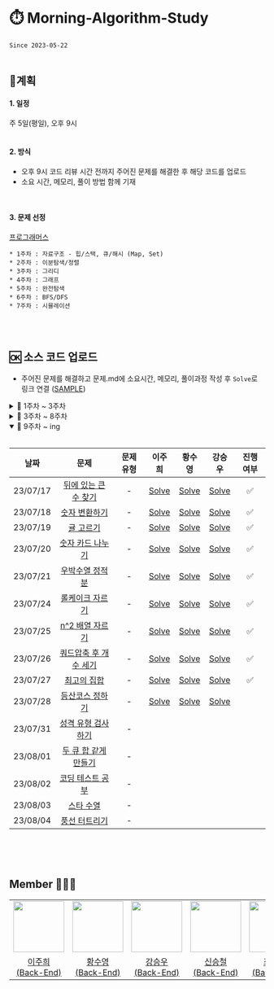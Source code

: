 # ⏱️ Morning-Algorithm-Study
`Since 2023-05-22`
</br>
</br>

## 📍계획 
#### 1. 일정
주 5일(평일), 오후 9시    
</br>

#### 2. 방식
* 오후 9시 코드 리뷰 시간 전까지 주어진 문제를 해결한 후 해당 코드를 업로드
* 소요 시간, 메모리, 풀이 방법 함께 기재
</br>

#### 3. 문제 선정
[프로그래머스](https://programmers.co.kr/)    

```
* 1주차 : 자료구조 - 힙/스택, 큐/해시 (Map, Set)
* 2주차 : 이분탐색/정렬
* 3주차 : 그리디
* 4주차 : 그래프
* 5주차 : 완전탐색
* 6주차 : BFS/DFS
* 7주차 : 시뮬레이션
```
</br>
</br>

## 🆗 소스 코드 업로드 
- 주어진 문제를 해결하고 문제.md에 소요시간, 메모리, 풀이과정 작성 후 `Solve`로 링크 연결 ([SAMPLE](SAMPLE/README.md))

<details>
<summary>📂 1주차 ~ 3주차</summary>
<div markdown="1">
<br>
  
|**날짜**| **문제** | **문제 유형** | **이주희** | **황수영** | **강승우** | **신승철** | **진행 여부** |
|:-----:|:------:|:------:|:------:|:------:|:------:|:------:|:------:|
| 23/05/22 |  기능개발 | 스택/큐 |  <a href="/1주차/이주희/기능개발.md">Solve</a>   | <a href="/1주차/황수영/기능개발.md">Solve</a> |  <a href="/1주차/강승우/기능개발.md">Solve</a>   | <a href="/1주차/신승철/기능개발.md">Solve</a> | ✅ |
| 23/05/23 |  올바른 괄호 | 스택/큐  | <a href="/1주차/이주희/올바른괄호.md">Solve</a> | <a href="/1주차/황수영/올바른 괄호.md">Solve</a> |<a href="/1주차/강승우/올바른 괄호.md">Solve</a>  | <a href="1주차/신승철/올바른 괄호.md">Solve</a> | ✅ |
| 23/05/24 |  디스크 컨트롤러 | 힙 | <a href="/1주차/이주희/디스크컨트롤러.md">Solve</a>  | <a href="/1주차/황수영/디스크 컨트롤러.md">Solve</a> |<a href="/1주차/강승우/디스크 컨트롤러.md">Solve</a>  |  | ✅ |
| 23/05/25 |  이중우선순위큐 | 힙 | <a href="/1주차/이주희/이중우선순위큐.md">Solve</a>  | <a href="/1주차/황수영/이중우선순위큐.md">Solve</a> | <a href="/1주차/강승우/이중우선순위큐.md">Solve</a>  | <a href="1주차/신승철/이중우선순위큐.md">Solve</a> | ✅  |
| 23/05/26 | 베스트앨범 | 해시 | <a href="/1주차/이주희/베스트앨범.md">Solve</a> | <a href="/1주차/황수영/베스트앨범.md">Solve</a> |<a href="/1주차/강승우/베스트앨범.md">Solve</a>  |  | ✅ |
| 23/05/29 | 입국심사 | 이분탐색 | <a href="/2주차/이주희/입국심사.md">Solve</a> | <a href="/2주차/황수영/입국심사.md">Solve</a> | <a href="/1주차/강승우/입국심사.md">Solve</a> | <a href="2주차/신승철/입국심사.md">Solve</a> | ✅ |
| 23/05/30 | 징검다리 | 이분탐색 | <a href="/2주차/이주희/징검다리.md">Solve</a> | <a href="/2주차/황수영/징검다리.md">Solve</a> | <a href="/2주차/강승우/징검다리.md">Solve</a> |  | ✅ |
| 23/05/31 | H-Index | 정렬 | <a href="/2주차/이주희/H-index.md">Solve</a> | <a href="/2주차/황수영/H-index.md">Solve</a> | <a href="/2주차/강승우/H-Index.md">Solve</a> | <a href="/2주차/신승철/H-Index.md">Solve</a> | ✅ |
| 23/06/01 | 섬 연결하기 | 그리디 | <a href="/2주차/이주희/섬연결하기.md">Solve</a> | <a href="/2주차/황수영/섬연결하기.md">Solve</a> | <a href="/2주차/강승우/섬 연결하기.md">Solve</a> |  | ✅  |
| 23/06/02 | 단속카메라 | 그리디 | <a href="/2주차/이주희/단속카메라.md">Solve</a> | <a href="/2주차/황수영/단속카메라.md">Solve</a> | <a href="/2주차/강승우/단속카메라.md">Solve</a> | <a href="/2주차/신승철/단속카메라.md">Solve</a> | ✅ |
| 23/06/05 | 가장 먼 노드 | 그래프 | <a href="/3주차/이주희/가장먼노드.md">Solve</a> | <a href="/3주차/황수영/가장먼노드.md">Solve</a> | <a href="/3주차/강승우/가장 먼 노드.md">Solve</a> |  | ✅ |
| 23/06/06 | 순위 | 그래프 | <a href="/3주차/이주희/순위.md">Solve</a> | <a href="/3주차/황수영/순위.md">Solve</a> | <a href="/3주차/강승우/순위.md">Solve</a> |  | ✅ |
</br>
  
</div>
</details>

<details>
<summary>📂 3주차 ~ 8주차</summary>
<div markdown="1">
<br>
  
|**날짜**| **문제** | **문제 유형** | **이주희** | **황수영** | **강승우** | **최태승** | **진행 여부** |
|:-----:|:------:|:------:|:------:|:------:|:------:|:------:|:------:|
| 23/06/07 | 방의 개수 | 그래프 | <a href="/3주차/이주희/방의개수.md">Solve</a> | <a href="/3주차/황수영/방의개수.md">Solve</a> | <a href="/3주차/강승우/방의 개수.md">Solve</a>  |  | ✅  |
| 23/06/08 | 전력망을 둘로 나누기 | 완전탐색 | <a href="/3주차/이주희/전력망을둘로나누기.md">Solve</a> | <a href="/3주차/황수영/전력망을둘로나누기.md">Solve</a> | <a href="/3주차/강승우/전력망을 둘로 나누기.md">Solve</a> | <a href="3주차/최태승/전력망을 둘로 나누기.md">Solve</a> |  ✅ |
| 23/06/09 | 모음사전 | 완전탐색 | <a href="/3주차/이주희/모음사전.md">Solve</a>  | <a href="/3주차/황수영/모음사전.md">Solve</a> | <a href="/3주차/강승우/모음사전.md">Solve</a> | <a href="/3주차/최태승/모음사전.md">Solve</a> | ✅ |
| 23/06/12 | 네트워크 | DFS/BFS | <a href="/4주차/이주희/네트워크.md">Solve</a> | <a href="/4주차/황수영/네트워크.md">Solve</a> | <a href="/4주차/강승우/네트워크.md">Solve</a> | <a href="/4주차/최태승/네트워크.md">Solve</a> | ✅ |
| 23/06/13 | 단어 변환 | DFS/BFS | <a href="/4주차/이주희/단어변환.md">Solve</a> | <a href="/4주차/황수영/단어변환.md">Solve</a> | <a href="/4주차/강승우/단어 변환.md">Solve</a> | <a href="/4주차/최태승/단어변환.md">Solve</a> | ✅ |
| 23/06/14 | 여행경로 | DFS/BFS | <a href="/4주차/이주희/여행경로.md">Solve</a> |  <a href="/4주차/황수영/여행경로.md">Solve</a> | <a href="/4주차/강승우/여행경로.md">Solve</a> | <a href="/4주차/최태승/여행경로.md">Solve</a> | ✅ |
| 23/06/15 | 아이템 줍기 | DFS/BFS | <a href="/4주차/이주희/아이템줍기.md">Solve</a> |  | <a href="/4주차/강승우/아이템 줍기.md">Solve</a> |  | ✅ |
| 23/06/16 | 퍼즐 조각채우기 | DFS/BFS | <a href="/4주차/이주희/퍼즐조각채우기.md">Solve</a> |  | <a href="/4주차/강승우/퍼즐 조각 채우기.md">Solve</a> |  | ✅ |
| 23/06/19 | N으로 표현 | DP | <a href="/5주차/이주희/N으로표현.md">Solve</a> | <a href="/5주차/황수영/N으로표현.md">Solve</a> | <a href="/5주차/강승우/N으로 표현.md">Solve</a> | <a href="/5주차/최태승/N으로 표현.md">Solve</a> | ✅ |
| 23/06/20 | 정수 삼각형 | DP | <a href="/5주차/이주희/정수삼각형.md">Solve</a>  | <a href="/5주차/황수영/정수삼각형.md">Solve</a> | <a href="/5주차/강승우/정수 삼각형.md">Solve</a> |  | ✅ |
| 23/06/21 | 사칙연산 | DP | 🅿️ | 🅿️ | 🅿️ | 🅿️ | ✅ |
| 23/06/22 | 등굣길 | DP |  <a href="/5주차/이주희/등굣길.md">Solve</a> | <a href="/5주차/황수영/등굣길.md">Solve</a>  | <a href="/5주차/강승우/등굣길.md">Solve</a> | <a href="/5주차/최태승/등굣길.md">Solve</a> | ✅ |
| 23/06/23 | 도둑질 | DP | <a href="/5주차/이주희/도둑질.md">Solve</a> | <a href="/5주차/황수영/도둑질.md">Solve</a> | <a href="/5주차/강승우/도둑질.md">Solve</a> | <a href="/5주차/최태승/도둑질.md">Solve</a>  | ✅  |
| 23/06/26 | <a href="https://school.programmers.co.kr/learn/courses/30/lessons/172927?language=java">광물 캐기</a> | - | <a href="/6주차/이주희/광물캐기.md">Solve</a> | <a href="/6주차/황수영/광물캐기.md">Solve</a> | <a href="/6주차/강승우/광물 캐기.md">Solve</a> |  | ✅ |
| 23/06/27 | <a href="https://school.programmers.co.kr/learn/courses/30/lessons/169199?language=java">리코챗 로봇</a> | - | <a href="/6주차/이주희/리코챗로봇.md">Solve</a> | <a href="/6주차/황수영/리코쳇로봇.md">Solve</a> | <a href="/6주차/강승우/리코쳇 로봇.md">Solve</a> | <a href="/6주차/최태승/리코쳇 로봇.md">Solve</a> | ✅ |
| 23/06/28 | <a href="https://school.programmers.co.kr/learn/courses/30/lessons/169198?language=java">당구 연습</a> | - | <a href="/6주차/이주희/당구연습.md">Solve</a> | <a href="/6주차/황수영/당구연습.md">Solve</a> | <a href="/6주차/강승우/당구 연습.md">Solve</a> | - | ✅ |
| 23/06/29 | <a href="https://school.programmers.co.kr/learn/courses/30/lessons/160585?language=java">혼자서하는 틱택토</a> | - | <a href="/6주차/이주희/혼자서하는틱택토.md">Solve</a> | <a href="/6주차/황수영/혼자서하는틱택토.md">Solve</a> | <a href="/6주차/강승우/혼자서 하는 틱택토.md">Solve</a> | - | ✅ |
| 23/06/30 | <a href="https://school.programmers.co.kr/learn/courses/30/lessons/159993?language=java">미로 탈출</a> | - | <a href="/6주차/이주희/미로탈출.md">Solve</a> | <a href="/6주차/황수영/미로탈출.md">Solve</a> | <a href="/6주차/강승우/미로 탈출.md">Solve</a> | - | ✅ |
| 23/06/30 | [보너스] [15898. 피아의</br> 아틀리에](https://www.acmicpc.net/problem/15898) | - | <a href="/6주차/이주희/피아의아틀리에.md">Solve</a> |  | <a href="/6주차/강승우/피아의 아틀리에.md">Solve</a> | - | ✅ |
| 23/07/03 | <a href="https://school.programmers.co.kr/learn/courses/30/lessons/152996?language=java">시소 짝꿍</a> | - | <a href="/7주차/이주희/시소짝꿍.md">Solve</a> | <a href="/7주차/황수영/시소짝꿍.md">Solve</a> | <a href="/7주차/강승우/시소 짝꿍.md">Solve</a>  | - | ✅ |
| 23/07/04 | <a href="https://school.programmers.co.kr/learn/courses/30/lessons/155651?language=java">호텔 대실</a> | - | <a href="/7주차/이주희/호텔대실.md">Solve</a> | <a href="/7주차/황수영/호텔대실.md">Solve</a> | <a href="/7주차/강승우/호텔 대실.md">Solve</a> | - |  ✅ |
| 23/07/05 | <a href="https://school.programmers.co.kr/learn/courses/30/lessons/154540?language=java">무인도 여행</a> | - | <a href="/7주차/이주희/무인도여행.md">Solve</a> | <a href="/7주차/황수영/무인도여행.md">Solve</a> | <a href="/7주차/강승우/무인도 여행.md">Solve</a> | - | ✅ |
| 23/07/06 | <a href="https://school.programmers.co.kr/learn/courses/30/lessons/150369?language=java">택배 배달과 수거하기</a> | - | <a href="/7주차/이주희/택배배달과수거하기.md">Solve</a>  | <a href="/7주차/황수영/택배배달과수거하기.md">Solve</a> | <a href="/7주차/강승우/택배 배달과 수거하기.md">Solve</a> | - | ✅ |
| 23/07/07 | <a href="https://school.programmers.co.kr/learn/courses/30/lessons/150368?language=java">이모티콘 할인행사</a> | - | <a href="/7주차/이주희/이모티콘할인행사.md">Solve</a> | <a href="/7주차/황수영/이모티콘할인행사.md">Solve</a> | <a href="/7주차/강승우/이모티콘 할인행사.md">Solve</a> | - | ✅ |
| 23/07/10 | <a href="https://school.programmers.co.kr/learn/courses/30/lessons/148653?language=java">마법의 엘리베이터</a> | - |  <a href="/8주차/이주희/마법의엘리베이터.md">Solve</a> | <a href="/8주차/황수영/마법의엘리베이터.md">Solve</a> | <a href="/8주차/강승우/마법의 엘리베이터.md">Solve</a> | - | ✅ |
| 23/07/11 | <a href="https://school.programmers.co.kr/learn/courses/30/lessons/148652?language=java">유사 칸토어 비트열</a> | - | <a href="/8주차/이주희/유사칸토어비트열.md">Solve</a>  | <a href="/8주차/황수영/유사칸토어비트열.md">Solve</a>  | <a href="/8주차/강승우/유사 칸토어 비트열.md">Solve</a> | - | ✅  |
| 23/07/12 | <a href="https://school.programmers.co.kr/learn/courses/30/lessons/147354?language=java">테이블 해시 함수</a> | - | <a href="/8주차/이주희/테이블해시함수.md">Solve</a>  | <a href="/8주차/황수영/테이블해시함수.md">Solve</a> | <a href="/8주차/강승우/테이블 해시 함수.md">Solve</a> | - | ✅  |
| 23/07/13 | <a href="https://school.programmers.co.kr/learn/courses/30/lessons/142085?language=java">디펜스 게임</a> | - |<a href="/8주차/이주희/디펜스게임.md">Solve</a>| <a href="/8주차/황수영/디펜스게임.md">Solve</a> | <a href="/8주차/강승우/디펜스 게임.md">Solve</a> | - | ✅  |
| 23/07/14 | <a href="https://school.programmers.co.kr/learn/courses/30/lessons/140107?language=java">점 찍기</a> | - | <a href="/8주차/이주희/점찍기.md">Solve</a>  | <a href="/8주차/황수영/점찍기.md">Solve</a> | <a href="/8주차/강승우/점 찍기.md">Solve</a> | - | ✅ |
  
</div>
</details>

<details open>
<summary>📂 9주차 ~ ing</summary>
<div markdown="1">
<br>
  
|**날짜**| **문제** | **문제 유형** | **이주희** | **황수영** | **강승우** |  **진행 여부** |
|:-----:|:------:|:------:|:------:|:------:|:------:|:------:|
| 23/07/17 | <a href="https://school.programmers.co.kr/learn/courses/30/lessons/154539">뒤에 있는 큰 수 찾기</a> | - | <a href="/9주차/이주희/뒤에있는큰수찾기.md">Solve</a> | <a href="/9주차/황수영/뒤에있는큰수.md">Solve</a> | <a href="/9주차/강승우/뒤에 있는 큰 수 찾기.md">Solve</a> | ✅ |
| 23/07/18 | <a href="https://school.programmers.co.kr/learn/courses/30/lessons/154538">숫자 변환하기</a> | - | <a href="/9주차/이주희/숫자변환하기.md">Solve</a> | <a href="/9주차/황수영/숫자변환하기.md">Solve</a> | <a href="/9주차/강승우/숫자 변환하기.md">Solve</a> | ✅ |
| 23/07/19 | <a href="https://school.programmers.co.kr/learn/courses/30/lessons/138476">귤 고르기</a> | - | <a href="/9주차/이주희/귤고르기.md">Solve</a> | <a href="/9주차/황수영/귤고르기.md">Solve</a> | <a href="/9주차/강승우/귤 고르기.md">Solve</a> | ✅ |
| 23/07/20 | <a href="https://school.programmers.co.kr/learn/courses/30/lessons/135807">숫자 카드 나누기</a> | - | <a href="/9주차/이주희/숫자카드나누기.md">Solve</a> | <a href="/9주차/황수영/숫자카드나누기.md">Solve</a> | <a href="/9주차/강승우/숫자 카드 나누기.md">Solve</a> | ✅ |
| 23/07/21 | <a href="https://school.programmers.co.kr/learn/courses/30/lessons/134239">우박수열 정적분</a> | - |  <a href="/9주차/이주희/우박수열정적분.md">Solve</a> |<a href="/9주차/황수영/우박수열정적분.md">Solve</a> | <a href="/9주차/강승우/우박수열 정적분.md">Solve</a> | ✅ |
| 23/07/24 | <a href="https://school.programmers.co.kr/learn/courses/30/lessons/132265">롤케이크 자르기</a> | - | <a href="/10주차/이주희/롤케이크자르기.md">Solve</a> | <a href="/10주차/황수영/롤케이크자르기.md">Solve</a> | <a href="/10주차/강승우/롤케이크 자르기.md">Solve</a> | ✅ |
| 23/07/25 | <a href="https://school.programmers.co.kr/learn/courses/30/lessons/87390">n^2 배열 자르기</a> | - | <a href="/10주차/이주희/n^2배열자르기.md">Solve</a> | <a href="/10주차/황수영/n^2 배열 자르기.md">Solve</a> | <a href="/10주차/강승우/n^2 배열 자르기.md">Solve</a> | ✅ |
| 23/07/26 | <a href="https://school.programmers.co.kr/learn/courses/30/lessons/68936">쿼드압축 후 개수 세기</a> | - | <a href="/10주차/이주희/쿼드압축후개수세기.md">Solve</a> | <a href="/10주차/황수영/쿼드압축 후 개수 세기.md">Solve</a> | <a href="/10주차/강승우/쿼드압축 후 개수 세기.md">Solve</a> | ✅ |
| 23/07/27 | <a href="https://school.programmers.co.kr/learn/courses/30/lessons/12938">최고의 집합</a> | - | <a href="/10주차/이주희/최고의집합.md">Solve</a> | <a href="/10주차/황수영/최고의 집합.md">Solve</a> | <a href="/10주차/강승우/최고의 집합.md">Solve</a> | ✅ |
| 23/07/28 | <a href="https://school.programmers.co.kr/learn/courses/30/lessons/118669">등산코스 정하기</a> | - | <a href="/10주차/이주희/등산코스정하기.md">Solve</a> | <a href="/10주차/황수영/등산코스 정하기.md">Solve</a> | <a href="/10주차/강승우/등산코스 정하기.md">Solve</a> | |
| 23/07/31 | <a href="https://school.programmers.co.kr/learn/courses/30/lessons/118666?language=java">성격 유형 검사하기</a> | - |  |  |  |  |
| 23/08/01 | <a href="https://school.programmers.co.kr/learn/courses/30/lessons/118667?language=java">두 큐 합 같게 만들기</a> | - |  |  |  |  |
| 23/08/02 | <a href="https://school.programmers.co.kr/learn/courses/30/lessons/118668?language=java">코딩 테스트 공부</a> | - |  |  |  |  |
| 23/08/03 | <a href="https://school.programmers.co.kr/learn/courses/30/lessons/70130?language=java">스타 수열</a> | - |  |  |  |  |
| 23/08/04 | <a href="https://school.programmers.co.kr/learn/courses/30/lessons/68646?language=java">풍선 터트리기</a> | - |  |  |  |  |
</br>
  
</div>
</details>

</br>
</br>

## Member 👨🏻‍💻
<table>
  <tr>
    <td height="20px" align="center"><a href="https://github.com/joohee56">
      <img src="https://avatars.githubusercontent.com/joohee56" width="100px"/></a> <br></td>
    <td height="20px" align="center"><a href="https://github.com/sooyoungh">
      <img src="https://avatars.githubusercontent.com/sooyoungh" width="100px"/></a> <br></td>
    <td height="20px" align="center"><a href="https://github.com/ksw13">
      <img src="https://avatars.githubusercontent.com/ksw13" width="100px"/></a> <br></td>
    <td height="20px" align="center"><a href="https://github.com/sc0116">
      <img src="https://avatars.githubusercontent.com/sc0116" width="100px"/></a> <br></td>
     <td height="20px" align="center"><a href="https://github.com/isshosng">
      <img src="https://avatars.githubusercontent.com/isshosng" width="100px"/></a> <br></td>
  </tr>
  <tr>
    <td align="center"><a href="https://github.com/joohee56">이주희 <br>(Back-End)</a></td>
    <td align="center"><a href="https://github.com/sooyoungh">황수영 <br>(Back-End)</a></td>
    <td align="center"><a href="https://github.com/ksw13">강승우 <br>(Back-End)</a></td>
    <td align="center"><a href="https://github.com/sc0116">신승철 <br>(Back-End)</a></td>
    <td align="center"><a href="https://github.com/isshosng">최태승 <br>(Back-End)</a></td>
  </tr>
</table>
</br>
